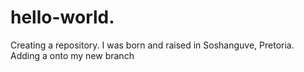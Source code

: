 # hello-world.
Creating a repository. 
I was born and raised in Soshanguve, Pretoria. 
Adding a onto my new branch
